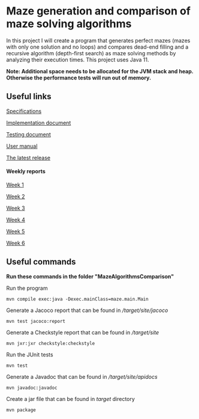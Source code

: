 # Maze generation and comparison of maze solving algorithms

In this project I will create a program that generates perfect mazes (mazes with only one solution and no loops) and compares dead-end filling and a recursive algorithm (depth-first search) as maze solving methods by analyzing their execution times. This project uses Java 11.

**Note: Additional space needs to be allocated for the JVM stack and heap. Otherwise the performance tests will run out of memory.**

## Useful links
[Specifications](https://github.com/H4m5t3r/Comparison-of-maze-solving-algorithms/blob/master/Documentation/Specifications.md)

[Implementation document](https://github.com/H4m5t3r/Comparison-of-maze-solving-algorithms/blob/master/Documentation/Implementation%20document.md#implementation-document)

[Testing document](https://github.com/H4m5t3r/Comparison-of-maze-solving-algorithms/blob/master/Documentation/Testing%20document.md#testing-document)

[User manual](https://github.com/H4m5t3r/Comparison-of-maze-solving-algorithms/blob/master/Documentation/Manual.md)

[The latest release](https://github.com/H4m5t3r/Comparison-of-maze-solving-algorithms/releases/tag/mazealgorithms)

#### Weekly reports
[Week 1](https://github.com/H4m5t3r/Comparison-of-maze-solving-algorithms/blob/master/Documentation/Weekly%20reports/Week%201.md)

[Week 2](https://github.com/H4m5t3r/Comparison-of-maze-solving-algorithms/blob/master/Documentation/Weekly%20reports/Week%202.md#week-2)

[Week 3](https://github.com/H4m5t3r/Comparison-of-maze-solving-algorithms/blob/master/Documentation/Weekly%20reports/Week%203.md#week-3)

[Week 4](https://github.com/H4m5t3r/Comparison-of-maze-solving-algorithms/blob/master/Documentation/Weekly%20reports/Week%204.md#week-4)

[Week 5](https://github.com/H4m5t3r/Comparison-of-maze-solving-algorithms/blob/master/Documentation/Weekly%20reports/Week%205.md#week-5)

[Week 6](https://github.com/H4m5t3r/Comparison-of-maze-solving-algorithms/blob/master/Documentation/Weekly%20reports/Week%206.md#week-6)

## Useful commands
**Run these commands in the folder "MazeAlgorithmsComparison"**

Run the program
```
mvn compile exec:java -Dexec.mainClass=maze.main.Main
```

Generate a Jacoco report that can be found in */target/site/jacoco*
```
mvn test jacoco:report
```

Generate a Checkstyle report that can be found in */target/site*
```
mvn jxr:jxr checkstyle:checkstyle
```

Run the JUnit tests
```
mvn test
```
Generate a Javadoc that can be found in */target/site/apidocs*
```
mvn javadoc:javadoc
```

Create a jar file that can be found in *target* directory
```
mvn package
```